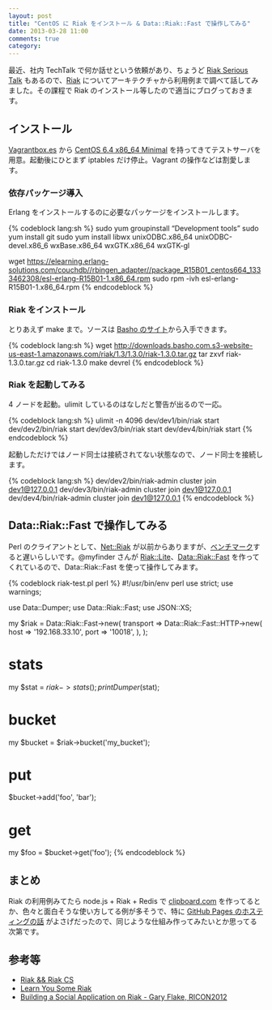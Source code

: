 ```yaml
---
layout: post
title: "CentOS に Riak をインストール & Data::Riak::Fast で操作してみる"
date: 2013-03-28 11:00
comments: true
category:  
---
```


最近、社内 TechTalk で何か話せという依頼があり、ちょうど [Riak Serious Talk](http://www.zusaar.com/event/563010) もあるので、[Riak](http://docs.basho.com/riak/latest/) についてアーキテクチャから利用例まで調べて話してみました。その課程で Riak のインストール等したので適当にブログっておきます。

## インストール

[Vagrantbox.es](http://www.vagrantbox.es/) から [CentOS 6.4 x86_64 Minimal](http://developer.nrel.gov/downloads/vagrant-boxes/CentOS-6.4-x86_64-v20130309.box) を持ってきてテストサーバを用意。起動後にひとまず iptables だけ停止。Vagrant の操作などは割愛します。

### 依存パッケージ導入

Erlang をインストールするのに必要なパッケージをインストールします。

{% codeblock lang:sh %}
sudo yum groupinstall “Development tools”
sudo yum install git
sudo yum install libwx unixODBC.x86_64 unixODBC-devel.x86_6 wxBase.x86_64 wxGTK.x86_64 wxGTK-gl
    
wget https://elearning.erlang-solutions.com/couchdb//rbingen_adapter//package_R15B01_centos664_1333462308/esl-erlang-R15B01-1.x86_64.rpm
sudo rpm -ivh esl-erlang-R15B01-1.x86_64.rpm
{% endcodeblock %}

### Riak をインストール

とりあえず make まで。ソースは [Basho のサイト](http://docs.basho.com/riak/latest/downloads/)から入手できます。

{% codeblock lang:sh %}
wget http://downloads.basho.com.s3-website-us-east-1.amazonaws.com/riak/1.3/1.3.0/riak-1.3.0.tar.gz
tar zxvf riak-1.3.0.tar.gz
cd riak-1.3.0
make devrel
{% endcodeblock %}

### Riak を起動してみる

4 ノードを起動。ulimit しているのはなしだと警告が出るので一応。

{% codeblock lang:sh %}
ulimit -n 4096
dev/dev1/bin/riak start
dev/dev2/bin/riak start
dev/dev3/bin/riak start
dev/dev4/bin/riak start
{% endcodeblock %}

起動しただけではノード同士は接続されてない状態なので、ノード同士を接続します。

{% codeblock lang:sh %}
dev/dev2/bin/riak-admin cluster join dev1@127.0.0.1
dev/dev3/bin/riak-admin cluster join dev1@127.0.0.1
dev/dev4/bin/riak-admin cluster join dev1@127.0.0.1
{% endcodeblock %}

## Data::Riak::Fast で操作してみる

Perl のクライアントとして、[Net::Riak](http://search.cpan.org/~franckc/Net-Riak/) が以前からありますが、[ベンチマーク](https://gist.github.com/myfinder/5232845)すると遅いらしいです。@myfinder さんが [Riak::Lite](https://github.com/myfinder/p5-riak-lite)、[Data::Riak::Fast](https://github.com/myfinder/p5-data-riak-fast) を作ってくれているので、Data::Riak::Fast を使って操作してみます。

{% codeblock riak-test.pl perl %}
#!/usr/bin/env perl
use strict;
use warnings;

use Data::Dumper;
use Data::Riak::Fast;
use JSON::XS;

my $riak = Data::Riak::Fast->new(
    transport => Data::Riak::Fast::HTTP->new(
        host => '192.168.33.10',
        port => '10018',
    ),
);

# stats
my $stat = $riak->stats();
print Dumper($stat);

# bucket
my $bucket = $riak->bucket('my_bucket');

# put
$bucket->add('foo', 'bar');

# get
my $foo = $bucket->get('foo');
{% endcodeblock %}

## まとめ

Riak の利用例みてたら node.js + Riak + Redis で [clipboard.com](http://clipboard.com/) を作ってるとか、色々と面白そうな使い方してる例が多そうで、特に [GitHub Pages のホスティングの話](https://speakerdeck.com/jnewland/github-pages-on-riak-and-webmachine) がよさげだったので、同じような仕組み作ってみたいとか思ってる次第です。

## 参考等

- [Riak && Riak CS](https://speakerdeck.com/kuenishi/riak-and-and-riak-cs)
- [Learn You Some Riak](https://speakerdeck.com/wfarr/learn-you-some-riak)
- [Building a Social Application on Riak - Gary Flake, RICON2012](https://vimeo.com/52417831)
